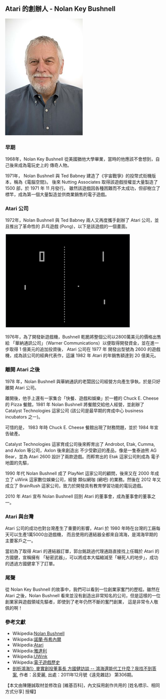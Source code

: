## Atari 的創辦人 - Nolan Key Bushnell

![圖、Atari 的創辦人 Nolan Bushnell](../img/Nolan_Bushnell.jpg)

### 早期

1968年，Nolan Key Bushnell 從美國猶他大學畢業，當時的他應該不會想到，自己後來成為電玩史上的
傳奇人物。

1971年， Nolan Bushnell 與 Ted Babney 建造了《宇宙戰爭》的投幣式街機版本，稱為《電腦空間》。
後來 Nutting Associates 取得該遊戲授權並大量製造了 1500 部，於 1971 年 11 月發行。
雖然該遊戲因各種困難而不太成功，但卻樹立了標竿，成為第一個大量製造並供商業銷售的電子遊戲。

### Atari 公司

1972年，Nolan Bushnell 與 Ted Babney 兩人又再度攜手創辦了 Atari 公司，並且推出了革命性的
乒乓遊戲 (Pong)，以下是該遊戲的一個畫面。

![圖、乒乓遊戲 Pong 的一個畫面](../img/Pong.png)

1976年，為了開發新遊戲機，Bushnell 乾脆將整個公司以2800萬美元的價格出售給
「華納通訊公司」（Warner Communications）以便取得開發資金，並在進一步取得 1 億美元的追加投資後，
Atari 公司在 1977 年 開發出型號為 2600 的遊戲機，成為該公司的經典代表作，這讓 1982 年 Atari 
的年銷售額達到 20 億美元。

### 離開 Atari 之後

1978 年，Nolan Bushnell 與華納通訊的老闆因公司經營方向產生爭執，於是只好離開 Atari 公司。

離開後，他手上還有一家集合「快餐、遊戲和娛樂」於一體的 Chuck E. Cheese 的 Pizza 餐館，1981 年 Nolan Bushnell 
將餐館交給他人經營，並創辦了 Catalyst Technologies 這家公司 (該公司是最早期的育成中心 business incubators 之一)。

可惜的是， 1983 年時 Chuck E. Cheese 餐館出現了財務問題，並於 1984 年宣告破產。

Catalyst Technologies 這家育成公司後來孵育出了 Androbot, Etak, Cumma, and Axlon 等公司，Axlon 後來創造出
不少受歡迎的產品，像是一隻泰迪熊 AG Bear，並為 Atari 2600 設計了兩款遊戲。而孵育出的 Etak 這家公司則成為
電子地圖的先驅，

1990 年代 Nolan Bushnell 成了 PlayNet 這家公司的顧問，後來又在 2000 年成立了 uWink 這家數位娛樂公司，經營
類似網咖 (網吧) 的業務。然後在 2012 年又成立了 BrainRush 這家公司，致力於開發具有教育學習功能的電玩遊戲。

2010 年 Atari 宣布 Nolan Bushnell 回到 Atari 的董事會，成為董事會的董事之一。

### Atari 與台灣

Atari 公司的成功也對台灣產生了重要的影響，Atari 於 1980 年時在台灣的工廠每天可以生產1萬5000台遊戲機，
而且使用的連結器全都來自鴻海，是鴻海早期的主要客戶之一。

當初為了取得 Atari 的連結器訂單，郭台銘跳過代理通路直接找上任職於 Atari 的方國健，宣稱擁有
「秘密武器」，可以將成本大幅縮減至「嚇死人的地步」，成功的透過方國健拿下了訂單。

### 尾聲

從 Nolan Key Bushnell 的故事中，我們可以看到一位創業家奮鬥的歷程。雖然在 Atari 之後，Nolan Bushnell
看來並沒有創造出非常知名的公司，但是這樣的一位創業家與遊戲領域先驅者，即使到了老年仍然不斷的奮鬥創業，
這是非常令人敬佩的啊！

### 參考文獻
* Wikipedia:[Nolan Bushnell](http://en.wikipedia.org/wiki/Nolan_Bushnell)
* Wikipedia:[諾蘭·布希內爾](http://zh.wikipedia.org/wiki/%E8%AF%BA%E5%85%B0%C2%B7%E5%B8%83%E4%BB%80%E5%86%85%E5%B0%94)
* Wikipedia:[Atari](http://en.wikipedia.org/wiki/Atari)
* Wikipedia:[雅達利](http://zh.wikipedia.org/wiki/%E9%9B%85%E9%81%94%E5%88%A9)
* Wikipedia:[UWink](http://en.wikipedia.org/wiki/UWink)
* Wikipedia:[電子遊戲歷史](http://zh.wikipedia.org/wiki/%E9%9B%BB%E5%AD%90%E9%81%8A%E6%88%B2%E6%AD%B7%E5%8F%B2)
* [剖析鴻海1〉麥實創投董事長 方國健訪談 -- 鴻海還能代工什麼？我找不到答案](http://www.gvm.com.tw/Boardcontent_19150.html), 作者：呂愛麗, 出處：2011年12月號《遠見雜誌》 第306期。

【本文由陳鍾誠取材並修改自 [維基百科]，內文採用創作共用的 [姓名標示、相同方式分享] 授權】
